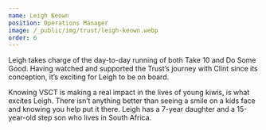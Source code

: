 ```yaml
---
name: Leigh Keown
position: Operations Manager
image: /_public/img/trust/leigh-keown.webp
order: 6
---
```


Leigh takes charge of the day-to-day running of both Take 10 and Do Some Good. Having watched and supported the Trust’s journey with Clint since its conception, it’s exciting for Leigh to be on board. 

Knowing VSCT is making a real impact in the lives of young kiwis, is what excites Leigh. There isn’t anything better than seeing a smile on a kids face and knowing you help put it there. ​Leigh has a 7-year daughter and a 15-year-old step son who lives in South Africa.